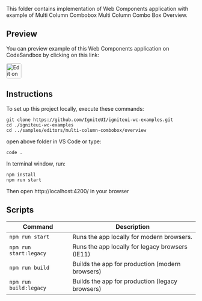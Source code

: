 <!-- NOTE: do not change this file because it's auto re-generated from: -->
<!-- https://github.com/IgniteUI/igniteui-wc-examples/tree/master/templates/browser/sample/ReadMe.md -->

This folder contains implementation of Web Components application with example of Multi Column Combobox Multi Column Combo Box Overview.

## Preview

You can preview example of this Web Components application on CodeSandbox by clicking on this link:

<html lang="en" xmlns="http://www.w3.org/1999/xhtml">
    <body>
        <a target="_blank" href="https://codesandbox.io/s/github/IgniteUI/igniteui-wc-examples/tree/master/samples/editors/multi-column-combobox/overview?fontsize=14&hidenavigation=1&theme=dark&view=preview&file=/src/{SampleFile}" rel="noopener noreferrer">
            <img height="40px" style="border-radius: 0.25rem" alt="Edit on CodeSandbox" src="https://static.infragistics.com/xplatform/images/sandbox/code.png"/>
        </a>
    </body>
</html>


## Instructions
To set up this project locally, execute these commands:

```
git clone https://github.com/IgniteUI/igniteui-wc-examples.git
cd ./igniteui-wc-examples
cd ../samples/editors/multi-column-combobox/overview
```

open above folder in VS Code or type:
```
code .
```

In terminal window, run:

```
npm install
npm run start
```

Then open http://localhost:4200/ in your browser

<!--
This project was created with [IgniteUI/create-webcomponents-app](https://github.com/IgniteUI/create-webcomponents-app). -->

## Scripts

| Command         | Description  |
|-----------------|--------------|
| `npm run start` | Runs the app locally for modern browsers. |
| `npm run start:legacy` | Runs the app locally for legacy browsers (IE11) |
| `npm run build` | Builds the app for production (modern browsers) |
| `npm run build:legacy` | Builds the app for production (legacy browsers) |
